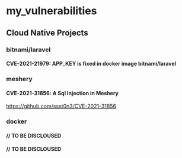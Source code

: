 # my_vulnerabilities

## Cloud Native Projects
### bitnami/laravel
#### CVE-2021-21979: APP_KEY is fixed in docker image bitnami/laravel

### meshery
#### CVE-2021-31856: A Sql Injection in Meshery
https://github.com/ssst0n3/CVE-2021-31856

###  docker
#### // TO BE DISCLOUSED
#### // TO BE DISCLOUSED